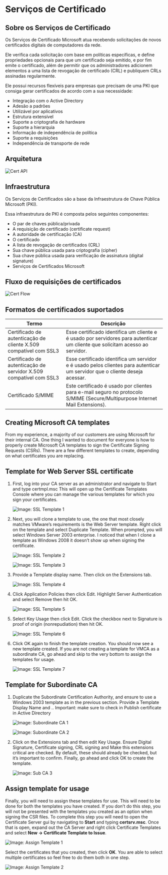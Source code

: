 # Serviços de Certificado

## Sobre os Serviços de Certificado

Os Serviços de Certificado Microsoft atua recebendo solicitações de novos certificados digitais de computadores da rede.

Ele verifica cada solicitação com base em políticas específicas, e define propriedades opcionais para que um certificado seja emitido, e por fim emite o certificado, além de permitir que os administradores adicionem elementos a uma lista de revogação de certificado (CRL) e publiquem CRLs assinadas regularmente.

Ele possui recursos flexíveis para empresas que precisam de uma PKI que consiga gerar certificados de acordo com a sua necessidade:

- Integração com o Active Directory
- Adesão a padrões
- Utilizável por aplicativos
- Estrutura extensível
- Suporte a criptografia de hardware
- Suporte a hierarquia
- Informação de independência de política
- Suporte a requisições
- Independência de transporte de rede

## Arquitetura

![Cert API](/mdwiki/pages/kb/microsoft/adcs/certapi.png)

## Infraestrutura

Os Serviços de Certificados são a base da Infraestrutura de Chave Pública Microsoft (PKI).

Essa infraestrutura de PKI é composta pelos seguintes componentes:

- O par de chaves pública/privada
- A requisição de certificado (certificate request)
- A autoridade de certificação (CA)
- O certificado
- A lista de revogação de certificados (CRL)
- Sua chave pública usada para criptografia (cipher)
- Sua chave pública usada para verificação de assinatura (digital signature)
- Serviços de Certificados Microsoft

## Fluxo de requisições de certificados

![Cert Flow](/mdwiki/pages/kb/microsoft/adcs/certflow.png)

## Formatos de certificados suportados

Termo       | Descrição
------------|----------
Certificado de autenticação de cliente X.509 compatível com SSL3 | Esse certificado identifica um cliente e é usado por servidores para autenticar um cliente que solicitam acesso ao servidor.
Certificado de autenticação de servidor X.509 compatível com SSL3 | Esse certificado identifica um servidor e é usado pelos clientes para autenticar um servidor que o cliente deseja acessar.
Certificado S/MIME | Este certificado é usado por clientes para e-mail seguro no protocolo S/MIME (Secure/Multipurpose Internet Mail Extensions).

## Creating Microsoft CA templates

From my experience, a majority of our customers are using Microsoft for their internal CA. One thing I wanted to document for everyone is how to properly create Microsoft CA templates to sign the Certificate Signing Requests (CSRs). There are a few different templates to create, depending on what certificates you are replacing.

## Template for Web Server SSL certificate

1. First, log into your CA server as an administrator and navigate to Start and type certmpl.msc This will open up the Certificate Templates Console where you can manage the various templates for which you sign your certificates.

    ![Image: SSL Template 1](/mdwiki/pages/kb/microsoft/adcs/ssl1.png)

2. Next, you will clone a template to use, the one that most closely matches VMware’s requirements is the Web Server template. Right click on the template and select Duplicate Template. When prompted, you will select Windows Server 2003 enterprise. I noticed that when I clone a template as Windows 2008 it doesn’t show up when signing the certificate.

    ![Image: SSL Template 2](/mdwiki/pages/kb/microsoft/adcs/ssl2.png)

    ![Image: SSL Template 3](/mdwiki/pages/kb/microsoft/adcs/ssl3.png)

3. Provide a Template display name. Then click on the Extensions tab.

    ![Image: SSL Template 4](/mdwiki/pages/kb/microsoft/adcs/ssl4.png)

4. Click Application Policies then click Edit. Highlight Server Authentication and select Remove then hit OK.

    ![Image: SSL Template 5](/mdwiki/pages/kb/microsoft/adcs/ssl5.png)

5. Select Key Usage then click Edit. Click the checkbox next to Signature is proof of origin (nonrepudiation) then hit OK.

    ![Image: SSL Template 6](/mdwiki/pages/kb/microsoft/adcs/ssl6.png)

6. Click OK again to finish the template creation. You should now see a new template created. If you are not creating a template for VMCA as a subordinate CA, go ahead and skip to the very bottom to assign the templates for usage.

    ![Image: SSL Template 7](/mdwiki/pages/kb/microsoft/adcs/ssl7.png)

## Template for Subordinate CA

1. Duplicate the Subordinate Certification Authority, and ensure to use a Windows 2003 template as in the previous section. Provide a Template Display Name and .. Important: make sure to check in Publish certificate in Active Directory

    ![Image: Subordinate CA 1](/mdwiki/pages/kb/microsoft/adcs/sub1.png)

    ![Image: Subordinate CA 2](/mdwiki/pages/kb/microsoft/adcs/sub2.png)

2. Click on the Extensions tab and then edit Key Usage. Ensure Digital Signature, Certificate signing, CRL signing and Make this extensions critical are checked. By default, these should already be checked, but it’s important to confirm. Finally, go ahead and click OK to create the template.

    ![Image: Sub CA 3](/mdwiki/pages/kb/microsoft/adcs/sub3.png)

## Assign template for usage

Finally, you will need to assign these templates for use. This will need to be done for both the templates you have created. If you don’t do this step, you will not be presented with the templates you created as an option when signing the CSR files. To complete this step you will need to open the Certificate Server gui by navigating to **Start** and typing **certsrv.msc**. Once that is open, expand out the CA Server and right click Certificate Templates and select **New -> Certificate Template to Issue**.

![Image: Assign Template 1](/mdwiki/pages/kb/microsoft/adcs/assign1.png)

Select the certificates that you created, then click **OK**. You are able to select multiple certificates so feel free to do them both in one step.

![Image: Assign Template 2](/mdwiki/pages/kb/microsoft/adcs/assign2.png)

